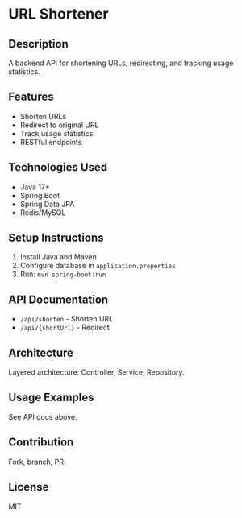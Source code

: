 # URL Shortener

## Description
A backend API for shortening URLs, redirecting, and tracking usage statistics.

## Features
- Shorten URLs
- Redirect to original URL
- Track usage statistics
- RESTful endpoints

## Technologies Used
- Java 17+
- Spring Boot
- Spring Data JPA
- Redis/MySQL

## Setup Instructions
1. Install Java and Maven
2. Configure database in `application.properties`
3. Run: `mvn spring-boot:run`

## API Documentation
- `/api/shorten` - Shorten URL
- `/api/{shortUrl}` - Redirect

## Architecture
Layered architecture: Controller, Service, Repository.

## Usage Examples
See API docs above.

## Contribution
Fork, branch, PR.

## License
MIT
